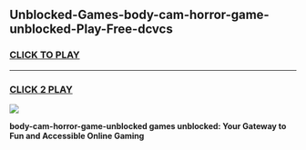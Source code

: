 
## Unblocked-Games-body-cam-horror-game-unblocked-Play-Free-dcvcs
<h3>
<a href="https://premium76.site?title=body-cam-horror-game-unblocked&ref=09A">CLICK TO PLAY</a></h3>
<hr>

<h3>
<a href="https://premium76.site?title=body-cam-horror-game-unblocked&ref=09A">CLICK 2 PLAY</a>
  
</h3>

<a href="https://premium76.site?title=body-cam-horror-game-unblocked&ref=09A"><img src="https://clearcache.store/games.png"></a>


**body-cam-horror-game-unblocked games unblocked: Your Gateway to Fun and Accessible Online Gaming**
